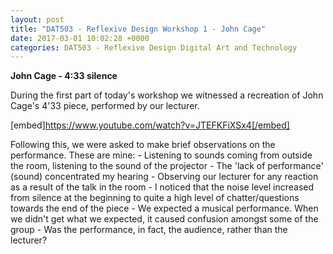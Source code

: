 ```yaml
---
layout: post
title: "DAT503 - Reflexive Design Workshop 1 - John Cage"
date: 2017-03-01 10:02:28 +0000
categories: DAT503 - Reflexive Design Digital Art and Technology
---
```


**John Cage - 4:33 silence**

During the first part of today's workshop we witnessed a recreation of John Cage's 4'33 piece, performed by our lecturer.

[embed]https://www.youtube.com/watch?v=JTEFKFiXSx4[/embed]

Following this, we were asked to make brief observations on the performance. These are mine:
 	- Listening to sounds coming from outside the room, listening to the sound of the projector
 	- The 'lack of performance' (sound) concentrated my hearing
 	- Observing our lecturer for any reaction as a result of the talk in the room
 	- I noticed that the noise level increased from silence at the beginning to quite a high level of chatter/questions towards the end of the piece
 	- We expected a musical performance. When we didn't get what we expected, it caused confusion amongst some of the group
 	- Was the performance, in fact, the audience, rather than the lecturer?

